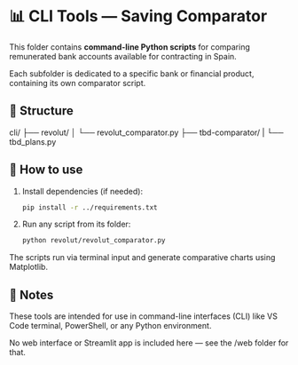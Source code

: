 # 📊 CLI Tools — Saving Comparator

This folder contains **command-line Python scripts** for comparing remunerated bank accounts available for contracting in Spain.

Each subfolder is dedicated to a specific bank or financial product, containing its own comparator script.

## 📂 Structure

cli/
├── revolut/
│ └── revolut_comparator.py
├── tbd-comparator/
|    └── tbd_plans.py

## 📌 How to use

1. Install dependencies (if needed):
   ```bash
   pip install -r ../requirements.txt

2. Run any script from its folder:
    ```bash
    python revolut/revolut_comparator.py

The scripts run via terminal input and generate comparative charts using Matplotlib.

## 📃 Notes
These tools are intended for use in command-line interfaces (CLI) like VS Code terminal, PowerShell, or any Python environment.

No web interface or Streamlit app is included here — see the /web folder for that.